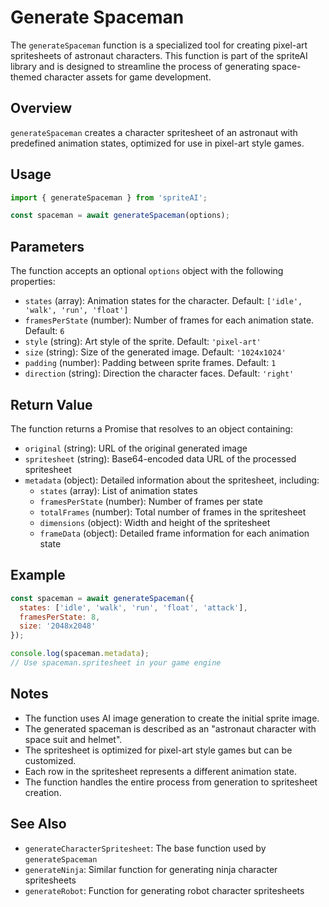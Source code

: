 # Generate Spaceman

The `generateSpaceman` function is a specialized tool for creating pixel-art spritesheets of astronaut characters. This function is part of the spriteAI library and is designed to streamline the process of generating space-themed character assets for game development.

## Overview

`generateSpaceman` creates a character spritesheet of an astronaut with predefined animation states, optimized for use in pixel-art style games.

## Usage

```javascript
import { generateSpaceman } from 'spriteAI';

const spaceman = await generateSpaceman(options);
```

## Parameters

The function accepts an optional `options` object with the following properties:

- `states` (array): Animation states for the character. Default: `['idle', 'walk', 'run', 'float']`
- `framesPerState` (number): Number of frames for each animation state. Default: `6`
- `style` (string): Art style of the sprite. Default: `'pixel-art'`
- `size` (string): Size of the generated image. Default: `'1024x1024'`
- `padding` (number): Padding between sprite frames. Default: `1`
- `direction` (string): Direction the character faces. Default: `'right'`

## Return Value

The function returns a Promise that resolves to an object containing:

- `original` (string): URL of the original generated image
- `spritesheet` (string): Base64-encoded data URL of the processed spritesheet
- `metadata` (object): Detailed information about the spritesheet, including:
  - `states` (array): List of animation states
  - `framesPerState` (number): Number of frames per state
  - `totalFrames` (number): Total number of frames in the spritesheet
  - `dimensions` (object): Width and height of the spritesheet
  - `frameData` (object): Detailed frame information for each animation state

## Example

```javascript
const spaceman = await generateSpaceman({
  states: ['idle', 'walk', 'run', 'float', 'attack'],
  framesPerState: 8,
  size: '2048x2048'
});

console.log(spaceman.metadata);
// Use spaceman.spritesheet in your game engine
```

## Notes

- The function uses AI image generation to create the initial sprite image.
- The generated spaceman is described as an "astronaut character with space suit and helmet".
- The spritesheet is optimized for pixel-art style games but can be customized.
- Each row in the spritesheet represents a different animation state.
- The function handles the entire process from generation to spritesheet creation.

## See Also

- `generateCharacterSpritesheet`: The base function used by `generateSpaceman`
- `generateNinja`: Similar function for generating ninja character spritesheets
- `generateRobot`: Function for generating robot character spritesheets